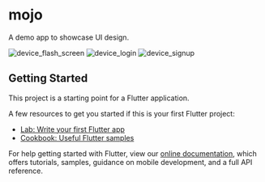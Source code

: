 # mojo

A demo app to showcase UI design.

![device_flash_screen](https://user-images.githubusercontent.com/16548367/82905041-f4ce1c00-9f80-11ea-8bc0-db29cb2aa234.png)
![device_login](https://user-images.githubusercontent.com/16548367/82905068-fc8dc080-9f80-11ea-9e9d-388181c4deb9.png)
![device_signup](https://user-images.githubusercontent.com/16548367/82905071-fc8dc080-9f80-11ea-852b-fcaf14077cfb.png)


## Getting Started

This project is a starting point for a Flutter application.

A few resources to get you started if this is your first Flutter project:

- [Lab: Write your first Flutter app](https://flutter.dev/docs/get-started/codelab)
- [Cookbook: Useful Flutter samples](https://flutter.dev/docs/cookbook)

For help getting started with Flutter, view our
[online documentation](https://flutter.dev/docs), which offers tutorials,
samples, guidance on mobile development, and a full API reference.
